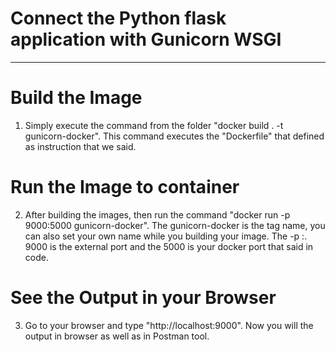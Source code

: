 # Connect the Python flask application with Gunicorn WSGI

-------------------------------------------------------

# Build the Image
1. Simply execute the command from the folder "docker build . -t gunicorn-docker". This command executes the "Dockerfile" that defined as instruction that we said.

# Run the Image to container
2. After building the images, then run the command "docker run -p 9000:5000 gunicorn-docker". The gunicorn-docker is the tag name, you can also set your own name while you building your image. The -p <hostport>:<dockerport>. 9000 is the external port and the 5000 is your docker port that said in code.

# See the Output in your Browser
3. Go to your browser and type "http://localhost:9000". Now you will the output in browser as well as in Postman tool.



<!-- If driver error occured as said in "sample pics". Try to restart the docker and run the image -->

<!-- If you do not use -p <hostport>:<dockerport>, the docker port doesn't expose from the container environment -->

